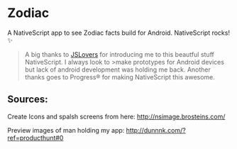 # Zodiac 
A NativeScript app to see Zodiac facts build for Android. NativeScript rocks!  :sparkles: 

>A big thanks to [JSLovers]( https://twitter.com/jslovers_del) for introducing me to this beautful stuff NativeScript. I always look to >make prototypes for Android devices but lack of android development was holding me back. Another thanks goes to Progress® for making
>NativeScript this awesome.


## Sources:

Create Icons and spalsh screens from here:
http://nsimage.brosteins.com/

Preview images of man holding my app:
http://dunnnk.com/?ref=producthunt#0
